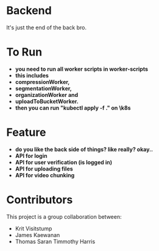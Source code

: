 # Backend
It's just the end of the back bro.

# To Run
* __you need to run all worker scripts in worker-scripts__
* __this includes__
* __compressionWorker,__
* __segmentationWorker,__
* __organizationWorker and__
* __uploadToBucketWorker.__
* __then you can run "kubectl apply -f ." on \k8s__

# Feature

* __do you like the back side of things? like really? okay..__
* __API for login__    
* __API for user verification (is logged in)__
* __API for uploading files__
* __API for video chunking__

# Contributors
This project is a group collaboration between:
* Krit Visitstump
* James Kaewanan
* Thomas Saran Timmothy Harris 
